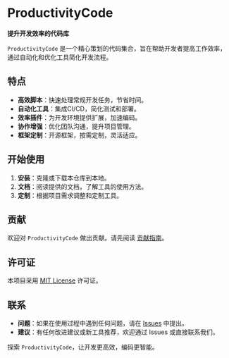 # ProductivityCode

**提升开发效率的代码库**

`ProductivityCode` 是一个精心策划的代码集合，旨在帮助开发者提高工作效率，通过自动化和优化工具简化开发流程。

## 特点

- **高效脚本**：快速处理常规开发任务，节省时间。
- **自动化工具**：集成CI/CD，简化测试和部署。
- **效率插件**：为开发环境提供扩展，加速编码。
- **协作增强**：优化团队沟通，提升项目管理。
- **框架定制**：开源框架，按需定制，灵活适应。

## 开始使用

1. **安装**：克隆或下载本仓库到本地。
2. **文档**：阅读提供的文档，了解工具的使用方法。
3. **定制**：根据项目需求调整和定制工具。

## 贡献

欢迎对 `ProductivityCode` 做出贡献。请先阅读 [贡献指南](CONTRIBUTING.md)。

## 许可证

本项目采用 [MIT License](LICENSE) 许可证。

## 联系

- **问题**：如果在使用过程中遇到任何问题，请在 [Issues](https://github.com/yourusername/ProductivityCode/issues) 中提出。
- **建议**：有任何改进建议或新工具推荐，欢迎通过 Issues 或直接联系我们。

探索 `ProductivityCode`，让开发更高效，编码更智能。
